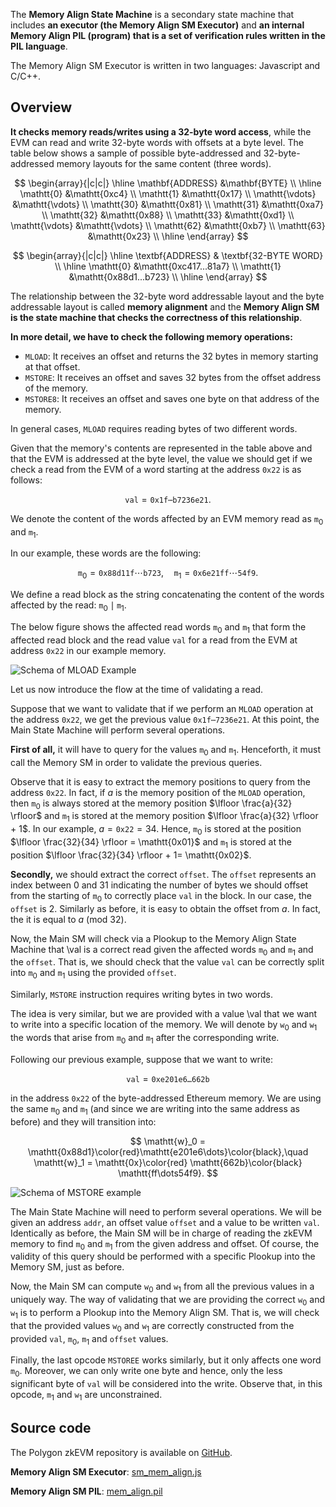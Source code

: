 The **Memory Align State Machine** is a secondary state machine that includes **an executor (the Memory Align SM Executor)** and **an internal Memory Align PIL (program) that is a set of verification rules written in the PIL language**.

The Memory Align SM Executor is written in two languages: Javascript and C/C++.

## Overview

**It checks memory reads/writes using a 32-byte word access**, while the EVM can read and write 32-byte words with offsets at a byte level. The table below shows a sample of possible byte-addressed and 32-byte-addressed memory layouts for the same content (three words).

$$
\begin{array}{|c|c|}
\hline
\mathbf{ADDRESS} &\mathbf{BYTE} \\ \hline
\mathtt{0} &\mathtt{0xc4} \\
\mathtt{1} &\mathtt{0x17} \\
\mathtt{\vdots} &\mathtt{\vdots} \\
\mathtt{30} &\mathtt{0x81} \\
\mathtt{31} &\mathtt{0xa7} \\
\mathtt{32} &\mathtt{0x88} \\
\mathtt{33} &\mathtt{0xd1} \\
\mathtt{\vdots} &\mathtt{\vdots} \\
\mathtt{62} &\mathtt{0xb7} \\
\mathtt{63} &\mathtt{0x23} \\
\hline
\end{array}
$$

$$
\begin{array}{|c|c|}
\hline
\textbf{ADDRESS} & \textbf{32-BYTE WORD} \\ \hline
\mathtt{0} &\mathtt{0xc417...81a7} \\
\mathtt{1} &\mathtt{0x88d1...b723} \\
\hline
\end{array}
$$

The relationship between the 32-byte word addressable layout and the byte addressable layout is called **memory alignment** and the **Memory Align SM is the state machine that checks the correctness of this relationship**.

**In more detail, we have to check the following memory operations:**

- $\mathtt{MLOAD}$: It receives an offset and returns the 32 bytes in memory starting at that offset.
- $\mathtt{MSTORE}$: It receives an offset and saves 32 bytes from the offset address of the memory.
- $\mathtt{MSTORE8}$: It receives an offset and saves one byte on that address of the memory.

In general cases, $\mathtt{MLOAD}$ requires reading bytes of two different words.

Given that the memory's contents are represented in the table above and that the EVM is addressed at the byte level, the value we should get if we check a read from the EVM of a word starting at the address $\mathtt{0x22}$ is as follows:

$$
\mathtt{val} = \mathtt{0x1f \cdots b7236e21}.
$$

We denote the content of the words affected by an EVM memory read as $\mathtt{m}_0$ and $\mathtt{m}_1$.

In our example, these words are the following:

$$
\mathtt{m}_0 = \mathtt{0x} \mathtt{88d11f} \cdots \mathtt{b723},
\quad \mathtt{m}_1 = \mathtt{0x} \mathtt{6e21ff} \cdots \mathtt{54f9}.
$$

We define a read block as the string concatenating the content of the words affected by the read: $\mathtt{m}_0 \mid \mathtt{m}_1$.

The below figure shows the affected read words $\mathtt{m}_0$ and $\mathtt{m}_1$ that form the affected read block and the read value $\mathtt{val}$ for a read from the EVM at address $\mathtt{0x22}$ in our example memory.

![Schema of MLOAD Example](/img/zkvm/01mem-align-schm-mld-eg.png)

Let us now introduce the flow at the time of validating a read.

Suppose that we want to validate that if we perform an $\mathtt{MLOAD}$ operation at the address $\mathtt{0x22}$, we get the previous value $\mathtt{0x1f\dotsb7236e21}$. At this point, the Main State Machine will perform several operations.

**First of all,** it will have to query for the values $\mathtt{m}_0$ and $\mathtt{m}_1$. Henceforth, it must call the Memory SM in order to validate the previous queries.

Observe that it is easy to extract the memory positions to query from the address $\mathtt{0x22}$. In fact, if $a$ is the memory position of the $\mathtt{MLOAD}$ operation, then $\mathtt{m}_0$ is always stored at the memory position $\lfloor \frac{a}{32} \rfloor$ and $\mathtt{m}_1$ is stored at the memory position $\lfloor \frac{a}{32} \rfloor + 1$. In our example, $a = \mathtt{0x22} = 34$. Hence, $\mathtt{m}_0$ is stored at the position $\lfloor \frac{32}{34} \rfloor = \mathtt{0x01}$ and $\mathtt{m}_1$ is stored at the position $\lfloor \frac{32}{34} \rfloor + 1= \mathtt{0x02}$.

**Secondly,** we should extract the correct $\mathtt{offset}$. The $\mathtt{offset}$ represents an index between $0$ and $31$ indicating the number of bytes we should offset from the starting of $\mathtt{m}_0$ to correctly place $\mathtt{val}$ in the block. In our case, the $\mathtt{offset}$ is $2$. Similarly as before, it is easy to obtain the offset from $a$. In fact, the it is equal to $a$ $(\mathrm{mod} \ 32)$.

Now, the Main SM will check via a Plookup to the Memory Align State Machine that \val is a correct read given the affected words $\mathtt{m}_0$ and $\mathtt{m}_1$ and the $\mathtt{offset}$. That is, we should check that the value $\mathtt{val}$ can be correctly split into $\mathtt{m}_0$ and $\mathtt{m}_1$ using the provided $\mathtt{offset}$.

Similarly, $\mathtt{MSTORE}$ instruction requires writing bytes in two words.

The idea is very similar, but we are provided with a value \val that we want to write into a specific location of the memory. We will denote by $\mathtt{w}_0$ and $\mathtt{w}_1$ the words that arise from $\mathtt{m}_0$ and $\mathtt{m}_1$ after the corresponding write.

Following our previous example, suppose that we want to write:

$$
\mathtt{val} = \mathtt{0xe201e6\dots662b}
$$

in the address $\mathtt{0x22}$ of the byte-addressed Ethereum memory. We are using the same $\mathtt{m}_0$ and $\mathtt{m}_1$ (and since we are writing into the same address as before) and they will transition into:

$$
\mathtt{w}_0 = \mathtt{0x88d1}\color{red}\mathtt{e201e6\dots}\color{black},\quad \mathtt{w}_1 = \mathtt{0x}\color{red} \mathtt{662b}\color{black} \mathtt{ff\dots54f9}.
$$

![Schema of MSTORE example](/img/zkvm/02mem-align-schm-mstr-eg.png)

The Main State Machine will need to perform several operations. We will be given an address $\mathtt{addr}$, an offset value $\mathtt{offset}$ and a value to be written $\mathtt{val}$. Identically as before, the Main SM will be in charge of reading the zkEVM memory to find $\mathtt{m}_0$ and $\mathtt{m}_1$ from the given address and offset. Of course, the validity of this query should be performed with a specific Plookup into the Memory SM, just as before.

Now, the Main SM can compute $\mathtt{w}_0$ and $\mathtt{w}_1$ from all the previous values in a uniquely way. The way of validating that we are providing the correct $\mathtt{w}_0$ and $\mathtt{w}_1$ is to perform a Plookup into the Memory Align SM. That is, we will check that the provided values $\mathtt{w}_0$ and $\mathtt{w}_1$ are correctly constructed from the provided $\mathtt{val}$, $\mathtt{m}_0$, $\mathtt{m}_1$ and $\mathtt{offset}$ values.

Finally, the last opcode $\mathtt{MSTOREE}$ works similarly, but it only affects one word $\mathtt{m}_0$. Moreover, we can only write one byte and hence, only the less significant byte of $\mathtt{val}$ will be considered into the write. Observe that, in this opcode, $\mathtt{m}_1$ and $\mathtt{w}_1$ are unconstrained. 

## Source code

The Polygon zkEVM repository is available on [GitHub](https://github.com/0xPolygonHermez).

**Memory Align SM Executor**: [sm_mem_align.js](https://github.com/0xPolygonHermez/zkevm-proverjs/tree/main/src/sm/sm_mem_align.js)

**Memory Align SM PIL**: [mem_align.pil](https://github.com/0xPolygonHermez/zkevm-proverjs/blob/main/pil/mem_align.pil)
